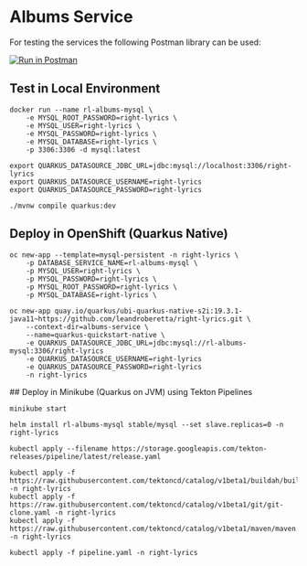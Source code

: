 # Albums Service

For testing the services the following Postman library can be used:

[![Run in Postman](https://run.pstmn.io/button.svg)](https://app.getpostman.com/run-collection/c9b134cf391caba635d7)

## Test in Local Environment

    docker run --name rl-albums-mysql \
        -e MYSQL_ROOT_PASSWORD=right-lyrics \
        -e MYSQL_USER=right-lyrics \
        -e MYSQL_PASSWORD=right-lyrics \
        -e MYSQL_DATABASE=right-lyrics \
        -p 3306:3306 -d mysql:latest
        
    export QUARKUS_DATASOURCE_JDBC_URL=jdbc:mysql://localhost:3306/right-lyrics
    export QUARKUS_DATASOURCE_USERNAME=right-lyrics
    export QUARKUS_DATASOURCE_PASSWORD=right-lyrics
    
    ./mvnw compile quarkus:dev    

## Deploy in OpenShift (Quarkus Native)

    oc new-app --template=mysql-persistent -n right-lyrics \
        -p DATABASE_SERVICE_NAME=rl-albums-mysql \
        -p MYSQL_USER=right-lyrics \
        -p MYSQL_PASSWORD=right-lyrics \ 
        -p MYSQL_ROOT_PASSWORD=right-lyrics \
        -p MYSQL_DATABASE=right-lyrics \
    
    oc new-app quay.io/quarkus/ubi-quarkus-native-s2i:19.3.1-java11~https://github.com/leandroberetta/right-lyrics.git \ 
        --context-dir=albums-service \
        --name=quarkus-quickstart-native \
        -e QUARKUS_DATASOURCE_JDBC_URL=jdbc:mysql://rl-albums-mysql:3306/right-lyrics
        -e QUARKUS_DATASOURCE_USERNAME=right-lyrics
        -e QUARKUS_DATASOURCE_PASSWORD=right-lyrics
        -n right-lyrics       

## Deploy in Minikube (Quarkus on JVM) using Tekton Pipelines

    minikube start

    helm install rl-albums-mysql stable/mysql --set slave.replicas=0 -n right-lyrics

    kubectl apply --filename https://storage.googleapis.com/tekton-releases/pipeline/latest/release.yaml

    kubectl apply -f https://raw.githubusercontent.com/tektoncd/catalog/v1beta1/buildah/buildah.yaml -n right-lyrics
    kubectl apply -f https://raw.githubusercontent.com/tektoncd/catalog/v1beta1/git/git-clone.yaml -n right-lyrics
    kubectl apply -f https://raw.githubusercontent.com/tektoncd/catalog/v1beta1/maven/maven.yaml -n right-lyrics

    kubectl apply -f pipeline.yaml -n right-lyrics